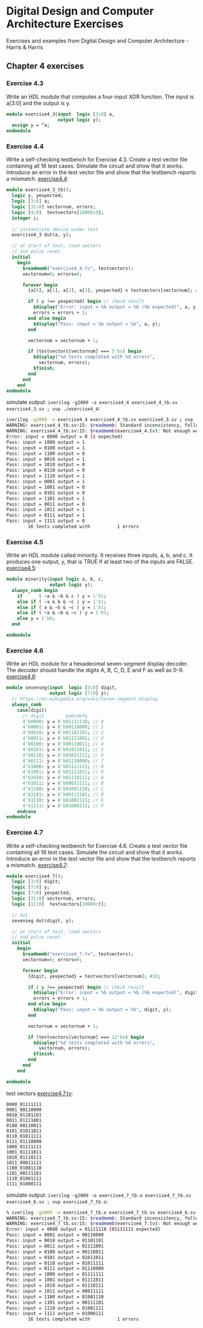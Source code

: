 # Digital Design and Computer Architecture Exercises
Exercises and examples from Digital Design and Computer Architecture - Harris &amp; Harris

## Chapter 4 exercises
### Exercise 4.3
Write an HDL module that computes a four-input XOR function.  The input is a[3:0] and the output is y. 

```systemverilog
module exercise4_3(input  logic [3:0] a,
                   output logic y);
  assign y = ^a;
endmodule
```

### Exercise 4.4 
Write a self-checking testbench for Exercise 4.3.  Create a test vector file containing all 16 test cases.  Simulate the circuit and show that it works.  Introduce an error in the test vector file and show that the testbench reports a mismatch.
[exercise4.4](https://github.com/ngrabbs/dd_and_ca_fpga/blob/main/chapter4/exercise4_4_tb.sv):
```systemverilog
module exercise4_3_tb();
  logic y, yexpected;
  logic [3:0] a;
  logic [31:0] vectornum, errors;
  logic [4:0]  testvectors[10000:0];
  integer i;
  
  // instantiate device under test
  exercise4_3 dut(a, y);

  // at start of test, load vectors
  // and pulse reset
  initial
    begin
      $readmemb("exercise4_4.tv", testvectors);
      vectornum=0; errors=0;

      forever begin
        {a[0], a[1], a[2], a[3], yexpected} = testvectors[vectornum]; #10;

        if ( y !== yexpected) begin // check result
          $display("Error: input = %b output = %b (%b expected)", a, y, yexpected);
          errors = errors + 1;
        end else begin
          $display("Pass: input = %b output = %b", a, y);
        end

        vectornum = vectornum + 1;

        if (testvectors[vectornum] === 5'bx) begin
          $display("%d tests completed with %d errors", 
            vectornum, errors);
          $finish;
        end
      end
    end
endmodule
```

simulate output: `iverilog -g2009 -o exercise4_4 exercise4_4_tb.sv exercise4_3.sv ; vvp ./exercise4_4`:
```bash
iverilog -g2009 -o exercise4_4 exercise4_4_tb.sv exercise4_3.sv ; vvp ./exercise4_4
WARNING: exercise4_4_tb.sv:15: $readmemb: Standard inconsistency, following 1364-2005.
WARNING: exercise4_4_tb.sv:15: $readmemb(exercise4_4.tv): Not enough words in the file for the requested range [0:10000].
Error: input = 0000 output = 0 (1 expected)
Pass: input = 1000 output = 1
Pass: input = 0100 output = 1
Pass: input = 1100 output = 0
Pass: input = 0010 output = 1
Pass: input = 1010 output = 0
Pass: input = 0110 output = 0
Pass: input = 1110 output = 1
Pass: input = 0001 output = 1
Pass: input = 1001 output = 0
Pass: input = 0101 output = 0
Pass: input = 1101 output = 1
Pass: input = 0011 output = 0
Pass: input = 1011 output = 1
Pass: input = 0111 output = 1
Pass: input = 1111 output = 0
        16 tests completed with          1 errors
```

### Exercise 4.5
Write an HDL module called minority.  It receives three inputs, a, b, and c.  It produces one output, y, that is TRUE if at least two of the inputs are FALSE.
[exercise4.5](https://github.com/ngrabbs/dd_and_ca_fpga/blob/main/chapter4/exercise4_5.sv):
```systemverilog
module minority(input logic a, b, c,
                output logic y);
  always_comb begin
    if      ( ~a & ~b & c ) y = 1'b1;
    else if ( ~a & b & ~c ) y = 1'b1;
    else if ( a & ~b & ~c ) y = 1'b1;
    else if ( ~a & ~b & ~c ) y = 1'b1;
    else y = 1'b0;
  end

endmodule
```

### Exercise 4.6
Write an HDL module for a hexadecimal seven-segment display decoder.  The decoder should handle the digits A, B, C, D, E and F as well as 0-9.
[exercise4.6](https://github.com/ngrabbs/dd_and_ca_fpga/blob/main/chapter4/exercise4_6.sv):
```systemverilog
module sevenseg(input  logic [3:0] digit,
                output logic [7:0] y);
  // https://en.wikipedia.org/wiki/Seven-segment_display
  always_comb
    case(digit)
      // digit        pabcdefg
      4'b0000: y = 8'b01111110; // 0
      4'b0001: y = 8'b00110000; // 1
      4'b0010: y = 8'b01101101; // 2
      4'b0011: y = 8'b01111001; // 3
      4'b0100: y = 8'b00110011; // 4
      4'b0101: y = 8'b01011011; // 5
      4'b0110: y = 8'b01011111; // 6
      4'b0111: y = 8'b01110000; // 7
      4'b1000: y = 8'b01111111; // 8
      4'b1001: y = 8'b01111011; // 9
      4'b1010: y = 8'b01110111; // A
      4'b1011: y = 8'b00011111; // B
      4'b1100: y = 8'b01001110; // C
      4'b1101: y = 8'b00111101; // D
      4'b1110: y = 8'b01001111; // E
      4'b1111: y = 8'b01000111; // F
    endcase
endmodule
```

### Exercise 4.7
Write a self-checking testbench for Exercise 4.6.  Create a test vector file containing all 16 test cases.  Simulate the circuit and show that it works.  Introduce an error in the test vector file and show that the testbench reports a mismatch.
[exercise4.7](https://github.com/ngrabbs/dd_and_ca_fpga/blob/main/chapter4/exercise4_7_tb.sv):
```systemverilog
module exercise4_7();
  logic [3:0] digit;
  logic [7:0] y;
  logic [7:0] yexpected;
  logic [31:0] vectornum, errors;
  logic [11:0]  testvectors[10000:0];

  // dut
  sevenseg dut(digit, y);

  // at start of test, load vectors
  // and pulse reset
  initial
    begin
      $readmemb("exercise4_7.tv", testvectors);
      vectornum=0; errors=0;

      forever begin
        {digit, yexpected} = testvectors[vectornum]; #10;

        if ( y !== yexpected) begin // check result
          $display("Error: input = %b output = %b (%b expected)", digit, y, yexpected);
          errors = errors + 1;
        end else begin
          $display("Pass: input = %b output = %b", digit, y);
        end

        vectornum = vectornum + 1;

        if (testvectors[vectornum] === 12'bx) begin
          $display("%d tests completed with %d errors", 
            vectornum, errors);
          $finish;
        end
      end
    end

endmodule
```

test vectors
[exercise4.7.tv](https://github.com/ngrabbs/dd_and_ca_fpga/blob/main/chapter4/exercise4_7.tv):
```
0000_01111111
0001_00110000
0010_01101101
0011_01111001
0100_00110011
0101_01011011
0110_01011111
0111_01110000
1000_01111111
1001_01111011
1010_01110111
1011_00011111
1100_01001110
1101_00111101
1110_01001111
1111_01000111
```

simulate output: `iverilog -g2009 -o exercise4_7_tb.o exercise4_7_tb.sv exercise4_6.sv ; vvp exercise4_7_tb.o`:
```bash
% iverilog -g2009 -o exercise4_7_tb.o exercise4_7_tb.sv exercise4_6.sv ; vvp exercise4_7_tb.o
WARNING: exercise4_7_tb.sv:15: $readmemb: Standard inconsistency, following 1364-2005.
WARNING: exercise4_7_tb.sv:15: $readmemb(exercise4_7.tv): Not enough words in the file for the requested range [0:10000].
Error: input = 0000 output = 01111110 (01111111 expected)
Pass: input = 0001 output = 00110000
Pass: input = 0010 output = 01101101
Pass: input = 0011 output = 01111001
Pass: input = 0100 output = 00110011
Pass: input = 0101 output = 01011011
Pass: input = 0110 output = 01011111
Pass: input = 0111 output = 01110000
Pass: input = 1000 output = 01111111
Pass: input = 1001 output = 01111011
Pass: input = 1010 output = 01110111
Pass: input = 1011 output = 00011111
Pass: input = 1100 output = 01001110
Pass: input = 1101 output = 00111101
Pass: input = 1110 output = 01001111
Pass: input = 1111 output = 01000111
        16 tests completed with          1 errors
```